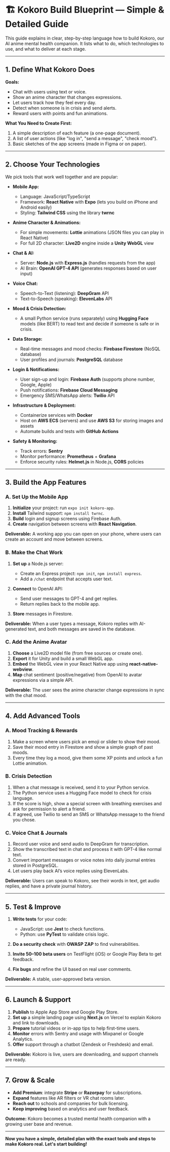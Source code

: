 # 🏗️ Kokoro Build Blueprint — Simple & Detailed Guide

This guide explains in clear, step-by-step language how to build Kokoro, our AI anime mental health companion. It lists what to do, which technologies to use, and what to deliver at each stage.

---

## 1. Define What Kokoro Does

**Goals:**

* Chat with users using text or voice.
* Show an anime character that changes expressions.
* Let users track how they feel every day.
* Detect when someone is in crisis and send alerts.
* Reward users with points and fun animations.

**What You Need to Create First:**

1. A simple description of each feature (a one-page document).
2. A list of user actions (like "log in", "send a message", "check mood").
3. Basic sketches of the app screens (made in Figma or on paper).

---

## 2. Choose Your Technologies

We pick tools that work well together and are popular:

* **Mobile App:**

  * Language: JavaScript/TypeScript
  * Framework: **React Native** with **Expo** (lets you build on iPhone and Android easily)
  * Styling: **Tailwind CSS** using the library **twrnc**

* **Anime Character & Animations:**

  * For simple movements: **Lottie** animations (JSON files you can play in React Native)
  * For full 2D character: **Live2D** engine inside a **Unity WebGL** view

* **Chat & AI:**

  * Server: **Node.js** with **Express.js** (handles requests from the app)
  * AI Brain: **OpenAI GPT-4 API** (generates responses based on user input)

* **Voice Chat:**

  * Speech-to-Text (listening): **DeepGram** API
  * Text-to-Speech (speaking): **ElevenLabs** API

* **Mood & Crisis Detection:**

  * A small Python service (runs separately) using **Hugging Face** models (like BERT) to read text and decide if someone is safe or in crisis.

* **Data Storage:**

  * Real-time messages and mood checks: **Firebase Firestore** (NoSQL database)
  * User profiles and journals: **PostgreSQL** database

* **Login & Notifications:**

  * User sign-up and login: **Firebase Auth** (supports phone number, Google, Apple)
  * Push notifications: **Firebase Cloud Messaging**
  * Emergency SMS/WhatsApp alerts: **Twilio** API

* **Infrastructure & Deployment:**

  * Containerize services with **Docker**
  * Host on **AWS ECS** (servers) and use **AWS S3** for storing images and assets
  * Automate builds and tests with **GitHub Actions**

* **Safety & Monitoring:**

  * Track errors: **Sentry**
  * Monitor performance: **Prometheus** + **Grafana**
  * Enforce security rules: **Helmet.js** in Node.js, **CORS** policies

---

## 3. Build the App Features

### A. Set Up the Mobile App

1. **Initialize** your project: run `expo init kokoro-app`.
2. **Install** Tailwind support: `npm install twrnc`.
3. **Build** login and signup screens using Firebase Auth.
4. **Create** navigation between screens with **React Navigation**.

**Deliverable:** A working app you can open on your phone, where users can create an account and move between screens.

### B. Make the Chat Work

1. **Set up** a Node.js server:

   * Create an Express project: `npm init`, `npm install express`.
   * Add a `/chat` endpoint that accepts user text.
2. **Connect** to OpenAI API:

   * Send user messages to GPT-4 and get replies.
   * Return replies back to the mobile app.
3. **Store** messages in Firestore.

**Deliverable:** When a user types a message, Kokoro replies with AI-generated text, and both messages are saved in the database.

### C. Add the Anime Avatar

1. **Choose** a Live2D model file (from free sources or create one).
2. **Export** it for Unity and build a small WebGL app.
3. **Embed** the WebGL view in your React Native app using **react-native-webview**.
4. **Map** chat sentiment (positive/negative) from OpenAI to avatar expressions via a simple API.

**Deliverable:** The user sees the anime character change expressions in sync with the chat mood.

---

## 4. Add Advanced Tools

### A. Mood Tracking & Rewards

1. Make a screen where users pick an emoji or slider to show their mood.
2. Save their mood entry in Firestore and show a simple graph of past moods.
3. Every time they log a mood, give them some XP points and unlock a fun Lottie animation.

### B. Crisis Detection

1. When a chat message is received, send it to your Python service.
2. The Python service uses a Hugging Face model to check for crisis language.
3. If the score is high, show a special screen with breathing exercises and ask for permission to alert a friend.
4. If agreed, use Twilio to send an SMS or WhatsApp message to the friend you chose.

### C. Voice Chat & Journals

1. Record user voice and send audio to DeepGram for transcription.
2. Show the transcribed text in chat and process it with GPT-4 like normal text.
3. Convert important messages or voice notes into daily journal entries stored in PostgreSQL.
4. Let users play back AI’s voice replies using ElevenLabs.

**Deliverable:** Users can speak to Kokoro, see their words in text, get audio replies, and have a private journal history.

---

## 5. Test & Improve

1. **Write tests** for your code:

   * JavaScript: use **Jest** to check functions.
   * Python: use **PyTest** to validate crisis logic.
2. **Do a security check** with **OWASP ZAP** to find vulnerabilities.
3. **Invite 50–100 beta users** on TestFlight (iOS) or Google Play Beta to get feedback.
4. **Fix bugs** and refine the UI based on real user comments.

**Deliverable:** A stable, user-approved beta version.

---

## 6. Launch & Support

1. **Publish** to Apple App Store and Google Play Store.
2. **Set up** a simple landing page using **Next.js** on Vercel to explain Kokoro and link to downloads.
3. **Prepare** tutorial videos or in-app tips to help first-time users.
4. **Monitor** errors with Sentry and usage with Mixpanel or Google Analytics.
5. **Offer** support through a chatbot (Zendesk or Freshdesk) and email.

**Deliverable:** Kokoro is live, users are downloading, and support channels are ready.

---

## 7. Grow & Scale

* **Add Premium**: integrate **Stripe** or **Razorpay** for subscriptions.
* **Expand** features like AR filters or VR chat rooms later.
* **Reach out** to schools and companies for bulk licensing.
* **Keep improving** based on analytics and user feedback.

**Outcome:** Kokoro becomes a trusted mental health companion with a growing user base and revenue.

---

**Now you have a simple, detailed plan with the exact tools and steps to make Kokoro real. Let's start building!**
